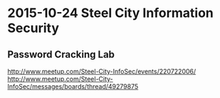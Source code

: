 # 2015-10-24 Steel City Information Security  
## Password Cracking Lab  

http://www.meetup.com/Steel-City-InfoSec/events/220722006/  
http://www.meetup.com/Steel-City-InfoSec/messages/boards/thread/49279875  

